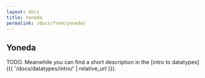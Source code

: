 ```yaml
---
layout: docs
title: Yoneda
permalink: /docs/free/yoneda/
---
```


## Yoneda

TODO. Meanwhile you can find a short description in the [intro to datatypes]({{ '/docs/datatypes/intro/' | relative_url }}).
